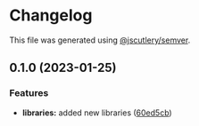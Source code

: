 # Changelog

This file was generated using [@jscutlery/semver](https://github.com/jscutlery/semver).

## 0.1.0 (2023-01-25)


### Features

* **libraries:** added new libraries ([60ed5cb](https://github.com/thomazcapra/grown-up-monorepo/commit/60ed5cb61bfc21ddb8cfc4ea701f776451a96821))
